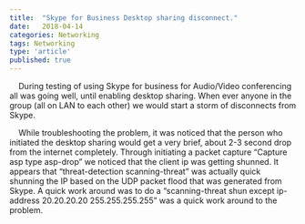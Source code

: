 ```yaml
---
title:  "Skype for Business Desktop sharing disconnect."
date:   2018-04-14
categories: Networking
tags: Networking
type: 'article'
published: true
---
```

&nbsp;&nbsp;&nbsp;&nbsp;During testing of using Skype for business for Audio/Video conferencing all was going well, until enabling desktop sharing. When ever anyone in the group (all on LAN to each other) we would start a storm of disconnects from Skype.

&nbsp;&nbsp;&nbsp;&nbsp;While troubleshooting the problem, it was noticed that the person who initiated the desktop sharing would get a very brief, about 2-3 second drop from the internet completely. Through initiating a packet capture “Capture asp type asp-drop” we noticed that the client ip was getting shunned. It appears that “threat-detection scanning-threat”  was actually quick shunning the IP based on the UDP packet flood that was generated from Skype. A quick work around was to do a  “scanning-threat shun except ip-address 20.20.20.20 255.255.255.255” was a quick work around to the problem.
